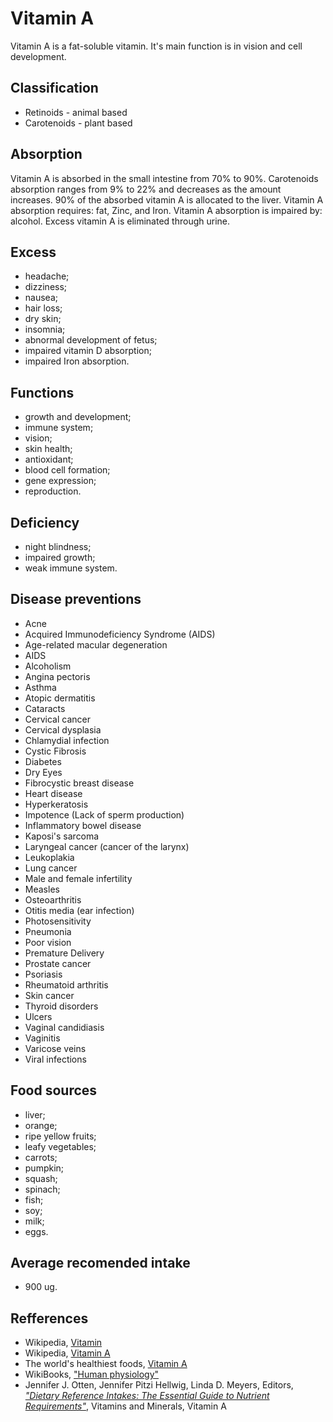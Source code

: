 # Vitamin A
Vitamin A is a fat-soluble vitamin. It's main function is in vision and cell development.

## Classification
- Retinoids - animal based
- Carotenoids - plant based

## Absorption
Vitamin A is absorbed in the small intestine from 70% to 90%. Carotenoids absorption ranges from 9% to 22% and decreases as the amount increases.
90% of the absorbed vitamin A is allocated to the liver.
Vitamin A absorption requires: fat, Zinc, and Iron.
Vitamin A absorption is impaired by: alcohol.
Excess vitamin A is eliminated through urine.

## Excess
- headache;
- dizziness;
- nausea;
- hair loss;
- dry skin;
- insomnia;
- abnormal development of fetus;
- impaired vitamin D absorption;
- impaired Iron absorption.

## Functions
- growth and development;
- immune system;
- vision;
- skin health;
- antioxidant;
- blood cell formation;
- gene expression;
- reproduction.

## Deficiency
- night blindness;
- impaired growth;
- weak immune system.

## Disease preventions
- Acne
- Acquired Immunodeficiency Syndrome (AIDS)
- Age-related macular degeneration
- AIDS
- Alcoholism
- Angina pectoris
- Asthma
- Atopic dermatitis
- Cataracts
- Cervical cancer
- Cervical dysplasia
- Chlamydial infection
- Cystic Fibrosis
- Diabetes
- Dry Eyes
- Fibrocystic breast disease
- Heart disease
- Hyperkeratosis
- Impotence (Lack of sperm production)
- Inflammatory bowel disease
- Kaposi's sarcoma
- Laryngeal cancer (cancer of the larynx)
- Leukoplakia
- Lung cancer
- Male and female infertility
- Measles
- Osteoarthritis
- Otitis media (ear infection)
- Photosensitivity
- Pneumonia
- Poor vision
- Premature Delivery
- Prostate cancer
- Psoriasis
- Rheumatoid arthritis
- Skin cancer
- Thyroid disorders
- Ulcers
- Vaginal candidiasis
- Vaginitis
- Varicose veins
- Viral infections

## Food sources
- liver;
- orange;
- ripe yellow fruits;
- leafy vegetables;
- carrots;
- pumpkin;
- squash;
- spinach;
- fish;
- soy;
- milk;
- eggs.

## Average recomended intake
- 900 ug.

## Refferences
- Wikipedia, [Vitamin](https://en.wikipedia.org/wiki/Vitamin)
- Wikipedia, [Vitamin A](https://en.wikipedia.org/wiki/Vitamin_A)
- The world's healthiest foods, [Vitamin A](http://www.whfoods.com/genpage.php?tname=nutrient&dbid=106)
- WikiBooks, ["Human physiology"](https://en.wikibooks.org/wiki/Human_Physiology/Nutrition#Vitamins)
- Jennifer J. Otten, Jennifer Pitzi Hellwig, Linda D. Meyers, Editors, [_"Dietary Reference Intakes: The Essential Guide to Nutrient Requirements"_](https://www.amazon.com/Dietary-Reference-Intakes-Essential-Requirements/dp/0309157420), Vitamins and Minerals, Vitamin A